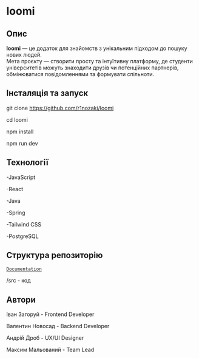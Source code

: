 # loomi

## Опис

**loomi** — це додаток для знайомств з унікальним підходом до пошуку нових людей.  
Мета проєкту — створити просту та інтуїтивну платформу, де студенти університетів можуть знаходити друзів чи потенційних партнерів, обмінюватися повідомленнями та формувати спільноти.

## Інсталяція та запуск

git clone <https://github.com/r1nozaki/loomi>

cd loomi

npm install

npm run dev

## Технології

-JavaScript

-React

-Java

-Spring

-Tailwind CSS

-PostgreSQL

## Структура репозиторію

[`Documentation`](https://docs.google.com/document/d/13Ws_p25qviVMbPeRwGo52kzgil1xX_mbbaH0YcE56Pg/edit?tab=t.o9zvuqz8frrp)

/src - код

## Автори

Іван Загоруй - Frontend Developer

Валентин Новосад - Backend Developer

Андрій Дроб - UX/UI Designer

Максим Мальований - Team Lead
